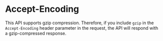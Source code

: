 # Accept-Encoding

This API supports gzip compression. Therefore, if you include `gzip` in the `Accept-Encoding` header parameter in the request, the API will respond with a gzip-compressed response.